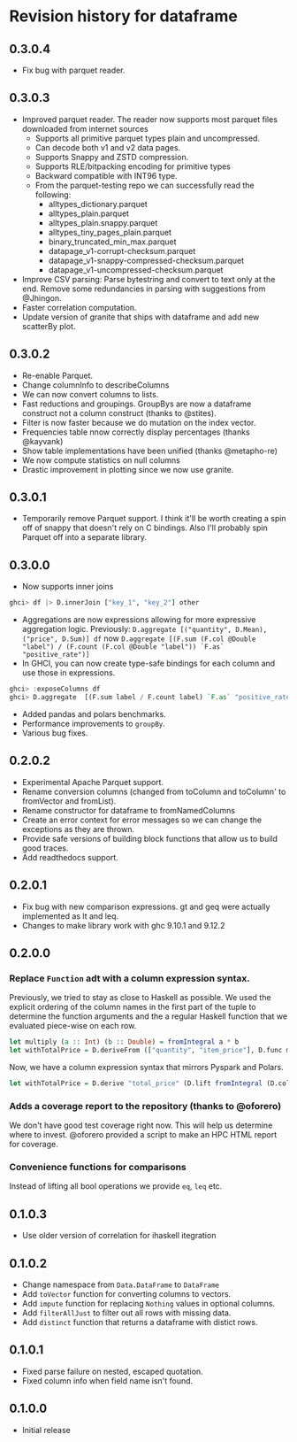 # Revision history for dataframe

## 0.3.0.4
* Fix bug with parquet reader.

## 0.3.0.3
* Improved parquet reader. The reader now supports most parquet files downloaded from internet sources
  * Supports all primitive parquet types plain and uncompressed.
  * Can decode both v1 and v2 data pages.
  * Supports Snappy and ZSTD compression.
  * Supports RLE/bitpacking encoding for primitive types
  * Backward compatible with INT96 type.
  * From the parquet-testing repo we can successfully read the following:
    * alltypes_dictionary.parquet
    * alltypes_plain.parquet
    * alltypes_plain.snappy.parquet
    * alltypes_tiny_pages_plain.parquet
    * binary_truncated_min_max.parquet
    * datapage_v1-corrupt-checksum.parquet
    * datapage_v1-snappy-compressed-checksum.parquet
    * datapage_v1-uncompressed-checksum.parquet
* Improve CSV parsing: Parse bytestring and convert to text only at the end. Remove some redundancies in parsing with suggestions from @Jhingon.
* Faster correlation computation.
* Update version of granite that ships with dataframe and add new scatterBy plot.

## 0.3.0.2
* Re-enable Parquet.
* Change columnInfo to describeColumns
* We can now convert columns to lists.
* Fast reductions and groupings. GroupBys are now a dataframe construct not a column construct (thanks to @stites).
* Filter is now faster because we do mutation on the index vector.
* Frequencies table nnow correctly display percentages (thanks @kayvank)
* Show table implementations have been unified (thanks @metapho-re)
* We now compute statistics on null columns
* Drastic improvement in plotting since we now use granite.

## 0.3.0.1
* Temporarily remove Parquet support. I think it'll be worth creating a spin off of snappy that doesn't rely on C bindings. Also I'll probably spin Parquet off into a separate library.

## 0.3.0.0
* Now supports inner joins
```haskell
ghci> df |> D.innerJoin ["key_1", "key_2"] other
```
* Aggregations are now expressions allowing for more expressive aggregation logic. Previously: `D.aggregate [("quantity", D.Mean), ("price", D.Sum)] df` now ``D.aggregate [(F.sum (F.col @Double "label") / (F.count (F.col @Double "label")) `F.as` "positive_rate")]``
* In GHCI, you can now create type-safe bindings for each column and use those in expressions.

```haskell
ghci> :exposeColumns df
ghci> D.aggregate  [(F.sum label / F.count label) `F.as` "positive_rate"]
```
* Added pandas and polars benchmarks.
* Performance improvements to `groupBy`.
* Various bug fixes.

## 0.2.0.2
* Experimental Apache Parquet support.
* Rename conversion columns (changed from toColumn and toColumn' to fromVector and fromList).
* Rename constructor for dataframe to fromNamedColumns
* Create an error context for error messages so we can change the exceptions as they are thrown.
* Provide safe versions of building block functions that allow us to build good traces.
* Add readthedocs support.

## 0.2.0.1
* Fix bug with new comparison expressions. gt and geq were actually implemented as lt and leq.
* Changes to make library work with ghc 9.10.1 and 9.12.2

## 0.2.0.0
### Replace `Function` adt with a column expression syntax.

Previously, we tried to stay as close to Haskell as possible. We used the explicit
ordering of the column names in the first part of the tuple to determine the function
arguments and the a regular Haskell function that we evaluated piece-wise on each row.

```haskell
let multiply (a :: Int) (b :: Double) = fromIntegral a * b
let withTotalPrice = D.deriveFrom (["quantity", "item_price"], D.func multiply) "total_price" df
```

Now, we have a column expression syntax that mirrors Pyspark and Polars.

```haskell
let withTotalPrice = D.derive "total_price" (D.lift fromIntegral (D.col @Int "quantity") * (D.col @Double"item_price")) df
```

### Adds a coverage report to the repository (thanks to @oforero)
We don't have good test coverage right now. This will help us determine where to invest.
@oforero provided a script to make an HPC HTML report for coverage.

### Convenience functions for comparisons 
Instead of lifting all bool operations we provide `eq`, `leq` etc.

## 0.1.0.3
* Use older version of correlation for ihaskell itegration

## 0.1.0.2
* Change namespace from `Data.DataFrame` to `DataFrame`
* Add `toVector` function for converting columns to vectors.
* Add `impute` function for replacing `Nothing` values in optional columns.
* Add `filterAllJust` to filter out all rows with missing data.
* Add `distinct` function that returns a dataframe with distict rows.

## 0.1.0.1
* Fixed parse failure on nested, escaped quotation.
* Fixed column info when field name isn't found.

## 0.1.0.0
* Initial release
